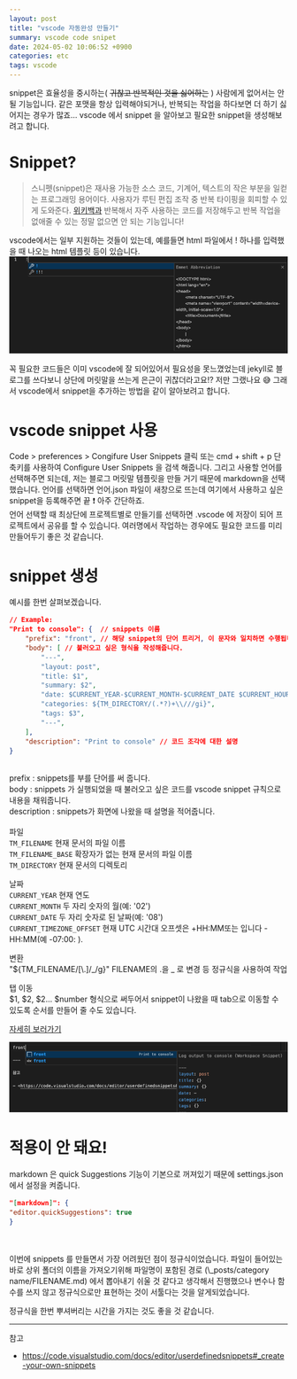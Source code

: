 ```yaml
---
layout: post
title: "vscode 자동완성 만들기"
summary: vscode code snipet
date: 2024-05-02 10:06:52 +0900
categories: etc
tags: vscode
---
```


snippet은 효율성을 중시하는( ~~귀찮고 반복적인 것을 싫어하는~~ ) 사람에게 없어서는 안될 기능입니다. 같은 포맷을 항상 입력해야되거나, 반복되는 작업을 하다보면 더 하기 싫어지는 경우가 많죠... vscode 에서 snippet 을 알아보고 필요한 snippet을 생성해보려고 합니다.

# Snippet?

> 스니펫(snippet)은 재사용 가능한 소스 코드, 기계어, 텍스트의 작은 부분을 일컫는 프로그래밍 용어이다. 사용자가 루틴 편집 조작 중 반복 타이핑을 회피할 수 있게 도와준다. [위키백과](https://ko.wikipedia.org/wiki/%EC%8A%A4%EB%8B%88%ED%8E%AB)
> 반복해서 자주 사용하는 코드를 저장해두고 반복 작업을 없애줄 수 있는 정말 없으면 안 되는 기능입니다!

vscode에서는 일부 지원하는 것들이 있는데, 예를들면 html 파일에서 ! 하나를 입력했을 때 나오는 html 템플릿 등이 있습니다.
![vscode_snippet](/assets/images/20240502/01.png)

꼭 필요한 코드들은 이미 vscode에 잘 되어있어서 필요성을 못느꼈었는데 jekyll로 블로그를 쓰다보니 상단에 머릿말을 쓰는게 은근이 귀찮더라고요!? 저만 그랬나요 😅 그래서 vscode에서 snippet을 추가하는 방법을 같이 알아보려고 합니다.

# vscode snippet 사용

Code > preferences > Congifure User Snippets 클릭 또는 cmd + shift + p 단축키를 사용하여 Configure User Snippets 을 검색 해줍니다.
그리고 사용할 언어를 선택해주면 되는데, 저는 블로그 머릿말 템플릿을 만들 거기 때문에 markdown을 선택했습니다. 언어를 선택하면 언어.json 파일이 새창으로 뜨는데 여기에서 사용하고 싶은 snippet을 등록해주면 끝 ❗️ 아주 간단하죠.
<br>
언어 선택할 때 최상단에 프로젝트별로 만들기를 선택하면 .vscode 에 저장이 되어 프로젝트에서 공유를 할 수 있습니다. 여러명에서 작업하는 경우에도 필요한 코드를 미리 만들어두기 좋은 것 같습니다.

# snippet 생성

예시를 한번 살펴보겠습니다.

```json
// Example:
"Print to console": {  // snippets 이름
	"prefix": "front", // 해당 snippet의 단어 트리거, 이 문자와 일치하면 수행됩니다.
	"body": [ // 불러오고 싶은 형식을 작성해줍니다.
		"---",
		"layout: post",
		"title: $1",
		"summary: $2",
		"date: $CURRENT_YEAR-$CURRENT_MONTH-$CURRENT_DATE $CURRENT_HOUR:$CURRENT_MINUTE:$CURRENT_SECOND $CURRENT_TIMEZONE_OFFSET",
		"categories: ${TM_DIRECTORY/(.*?)+\\///gi}",
		"tags: $3",
		"---",
	],
	"description": "Print to console" // 코드 조각에 대한 설명
}
```

<br>prefix : snippets를 부를 단어를 써 줍니다.
<br>body : snippets 가 실행되었을 때 불러오고 싶은 코드를 vscode snippet 규칙으로 내용을 채워줍니다.
<br>description : snippets가 화면에 나왔을 때 설명을 적어줍니다.
<br>
<br>
파일
<br><code>TM_FILENAME</code> 현재 문서의 파일 이름
<br><code>TM_FILENAME_BASE</code> 확장자가 없는 현재 문서의 파일 이름
<br><code>TM_DIRECTORY</code> 현재 문서의 디렉토리

날짜
<br><code>CURRENT_YEAR</code> 현재 연도
<br><code>CURRENT_MONTH</code> 두 자리 숫자의 월(예: '02')
<br><code>CURRENT_DATE</code> 두 자리 숫자로 된 날짜(예: '08')
<br><code>CURRENT_TIMEZONE_OFFSET</code> 현재 UTC 시간대 오프셋은 +HH:MM또는 입니다 -HH:MM(예 -07:00: ).

변환<br>
"${TM_FILENAME/[\\.]/\_/g}" <span class="h-yellow">FILENAME</span>의 .을 \_ 로 변경 등 정규식을 사용하여 작업

탭 이동<br>
$1, $2, $2...
$number 형식으로 써두어서 snippet이 나왔을 때 tab으로 이동할 수 있도록 순서를 만들어 줄 수도 있습니다.

[자세히 보러가기](https://code.visualstudio.com/docs/editor/userdefinedsnippets#_using-textmate-snippets)

![my_snippet](/assets/images/20240502/02.png)

# 적용이 안 돼요!

markdown 은 quick Suggestions 기능이 기본으로 꺼져있기 때문에 settings.json 에서 설정을 켜줍니다.

```json
"[markdown]": {
"editor.quickSuggestions": true
}
```

<br/>
<br/>
이번에 snippets 를 만들면서 가장 어려웠던 점이 정규식이었습니다. 파일이 들어있는 바로 상위 폴더의 이름을 가져오기위해 파일명이 포함된 경로 (\_posts/category name/FILENAME.md) 에서 뽑아내기 쉬울 것 같다고 생각해서 진행했으나 변수나 함수를 쓰지 않고 정규식으로만 표현하는 것이 서툴다는 것을 알게되었습니다.

정규식을 한번 뿌셔버리는 시간을 가지는 것도 좋을 것 같습니다.

---

참고

- <https://code.visualstudio.com/docs/editor/userdefinedsnippets#_create-your-own-snippets>
